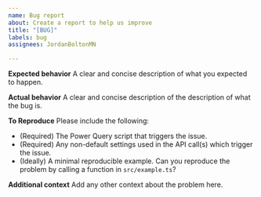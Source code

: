 ```yaml
---
name: Bug report
about: Create a report to help us improve
title: "[BUG]"
labels: bug
assignees: JordanBoltonMN

---
```


**Expected behavior**
A clear and concise description of what you expected to happen.

**Actual behavior**
A clear and concise description of the description of what the bug is.

**To Reproduce**
Please include the following:
* (Required) The Power Query script that triggers the issue.
* (Required) Any non-default settings used in the API call(s) which trigger the issue.
* (Ideally) A minimal reproducible example. Can you reproduce the problem by calling a function in `src/example.ts`?

**Additional context**
Add any other context about the problem here.
